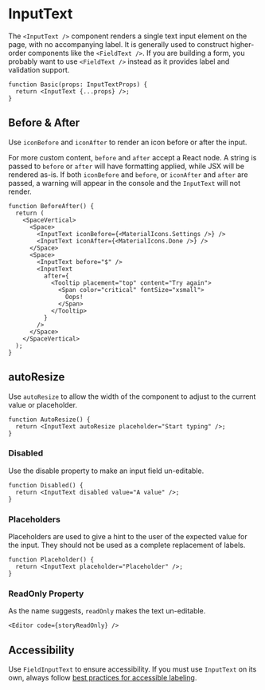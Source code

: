 # InputText

The `<InputText />` component renders a single text input element on the page, with no accompanying label. It is generally used to construct higher-order components like the `<FieldText />`. If you are building a form, you probably want to use `<FieldText />` instead as it provides label and validation support.

```tsx
function Basic(props: InputTextProps) {
  return <InputText {...props} />;
}
```

## Before & After

Use `iconBefore` and `iconAfter` to render an icon before or after the input.

For more custom content, `before` and `after` accept a React node. A string is passed to `before` or `after` will have formatting applied, while JSX will be rendered as-is.
If both `iconBefore` and `before`, or `iconAfter` and `after` are passed, a warning will appear in the console and the `InputText` will not render.

```tsx
function BeforeAfter() {
  return (
    <SpaceVertical>
      <Space>
        <InputText iconBefore={<MaterialIcons.Settings />} />
        <InputText iconAfter={<MaterialIcons.Done />} />
      </Space>
      <Space>
        <InputText before="$" />
        <InputText
          after={
            <Tooltip placement="top" content="Try again">
              <Span color="critical" fontSize="xsmall">
                Oops!
              </Span>
            </Tooltip>
          }
        />
      </Space>
    </SpaceVertical>
  );
}
```

## autoResize

Use `autoResize` to allow the width of the component to adjust to the current value or placeholder.

```tsx
function AutoResize() {
  return <InputText autoResize placeholder="Start typing" />;
}
```

### Disabled

Use the disable property to make an input field un-editable.

```tsx
function Disabled() {
  return <InputText disabled value="A value" />;
}
```

### Placeholders

Placeholders are used to give a hint to the user of the expected value for the input. They should not be used as a complete replacement of labels.

```tsx
function Placeholder() {
  return <InputText placeholder="Placeholder" />;
}
```

### ReadOnly Property

As the name suggests, `readOnly` makes the text un-editable.

```tsx
<Editor code={storyReadOnly} />
```

## Accessibility

Use `FieldInputText` to ensure accessibility. If you must use `InputText` on its own,
always follow [best practices for accessible labeling](https://www.w3.org/WAI/tutorials/forms/labels/).
